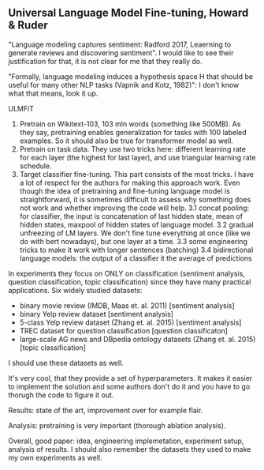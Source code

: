 ## Universal Language Model Fine-tuning, Howard & Ruder

"Language modeling captures sentiment: Radford 2017, Leaerning to generate reviews and discovering sentiment". I would like to see their justification for that, it is not clear for me that they really do.

"Formally, language modeling induces a hypothesis space H that should be useful for many other NLP tasks (Vapnik and Kotz, 1982)": I don't know what that means, look it up.

ULMFiT
1. Pretrain on Wikitext-103, 103 mln words (something like 500MB). As they say, pretraining enables generalization for tasks with 100 labeled examples. So it should also be true for transformer model as well.
2. Pretrain on task data. They use two tricks here: different learning rate for each layer (the highest for last layer), and use triangular learning rate schedule. 
3. Target classifier fine-tuning. This part consists of the most tricks. I have a lot of respect for the authors for making this approach work. Even though the idea of pretraining and fine-tuning language model is straightforward, it is sometimes difficult to assess why something does not work and whether improving the code will help.
3.1 concat pooling: for classifier, the input is concatenation of last hidden state, mean of hidden states, maxpool of hidden states of language model.
3.2 gradual unfreezing of LM layers. We don't fine tune everything at once (like we do with bert nowadays), but one layer at a time.
3.3 some engineering tricks to make it work with longer sentences (batching)
3.4 bidirectional language models: the output of a classifier it the average of predictions 

In experiments they focus on ONLY on classification (sentiment analysis, question classification, topic classification) since they have many practical applications. Six widely studied datasets:
* binary movie review (IMDB, Maas et. al. 2011) [sentiment analysis]
* binary Yelp review dataset [sentiment analysis]
* 5-class Yelp review dataset (Zhang et. al. 2015) [sentiment analysis]
* TREC dataset for question classification [question classificaton]
* large-scale AG news and DBpedia ontology datasets (Zhang et. al. 2015) [topic classification]

I should use these datasets as well.

It's very cool, that they provide a set of hyperparameters. It makes it easier to implement the solution and some authors don't do it and you have to go thorugh the code to figure it out.

Results: state of the art, improvement over for example flair.

Analysis: pretraining is very important (thorough ablation analysis).

Overall, good paper: idea, engineering implemetation, experiment setup, analysis of results. I should also remember the datasets they used to make my own experiments as well. 


